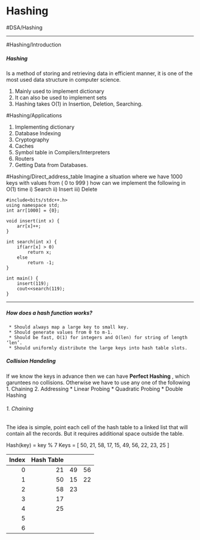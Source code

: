# Hashing
#DSA/Hashing
- - - -
#Hashing/Introduction

##### Hashing 
Is a method of storing and retrieving data in efficient manner, it is one of the most used data structure in computer science. 
1. Mainly used to implement dictionary
2. It can also be used to implement sets
3. Hashing takes O(1) in Insertion, Deletion, Searching.

#Hashing/Applications
1. Implementing dictionary
2. Database Indexing
3. Cryptography
4. Caches
5. Symbol table in Compilers/Interpreters
6. Routers
7. Getting Data from Databases.

#Hashing/Direct_address_table
Imagine a situation where we have 1000 keys with values from ( 0 to 999 ) how can we implement the following in O(1) time
	i) Search
	ii) Insert
	iii) Delete

```
#include<bits/stdc++.h>
using namespace std;
int arr[1000] = {0};

void insert(int x) {
    arr[x]++;
}

int search(int x) {
    if(arr[x] > 0)
        return x;
    else
        return -1;
}

int main() {
    insert(119);
    cout<<search(119);
}
```

- - - -

##### How does a hash function works?
	 * Should always map a large key to small key.
	 * Should generate values from 0 to m-1.
	 * Should be fast, O(1) for integers and O(len) for string of length ‘len’. 
	 * Should uniformly distribute the large keys into hash table slots. 

##### Collision Handeling
If we know the keys in advance then we can have **Perfect Hashing** , which garuntees no collisions.
Otherwise we have to use any one of the following 
	1. Chaining
	2. Addressing
		 * Linear Probing
		 * Quadratic Probing
		 * Double Hashing

###### 1. Chaining
The idea is simple, point each cell of the hash table to a linked list that will contain all the records. But it requires additional space outside the table. 

Hash(key) = key % 7
Keys = [ 50, 21, 58, 17, 15, 49, 56, 22, 23, 25 ]

| Index | Hash Table | | |
| ---: | ---: | ---: | ---: |
| 0 | 21 | 49 | 56 |
| 1 | 50 | 15 | 22 |
| 2 | 58 | 23 |
| 3 | 17 |   |   |
| 4 | 25 |   |   |
| 5 |   |   |   |
| 6 |   |   |   |

